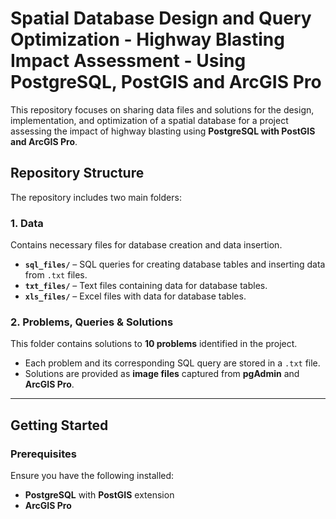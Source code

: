 # Spatial Database Design and Query Optimization - Highway Blasting Impact Assessment - Using PostgreSQL, PostGIS and ArcGIS Pro 


This repository focuses on sharing data files and solutions for the design, implementation, and optimization of a spatial database for a project assessing the impact of highway blasting using **PostgreSQL with PostGIS and ArcGIS Pro**.  

## Repository Structure  

The repository includes two main folders:  

### **1. Data**  
Contains necessary files for database creation and data insertion.  

- **`sql_files/`** – SQL queries for creating database tables and inserting data from `.txt` files.  
- **`txt_files/`** – Text files containing data for database tables.  
- **`xls_files/`** – Excel files with data for database tables.  

### **2. Problems, Queries & Solutions**  
This folder contains solutions to **10 problems** identified in the project.  

- Each problem and its corresponding SQL query are stored in a `.txt` file.  
- Solutions are provided as **image files** captured from **pgAdmin** and **ArcGIS Pro**.  

---

## **Getting Started**  

### **Prerequisites**  
Ensure you have the following installed:  
- **PostgreSQL** with **PostGIS** extension  
- **ArcGIS Pro**  
